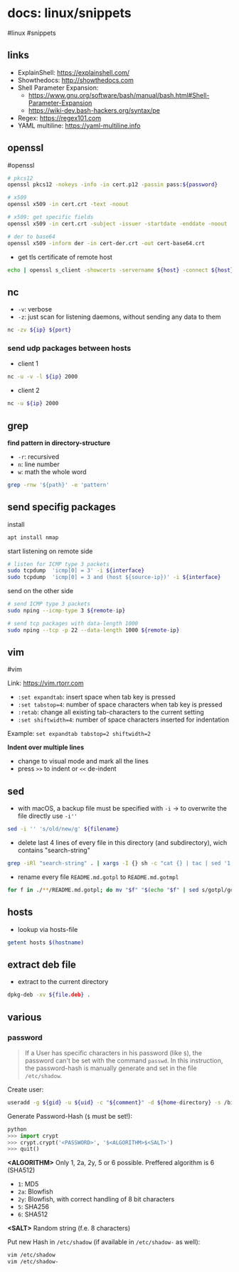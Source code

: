 # docs: linux/snippets
#linux #snippets 

## links
- ExplainShell: https://explainshell.com/
- Showthedocs: http://showthedocs.com
- Shell Parameter Expansion:
	- https://www.gnu.org/software/bash/manual/bash.html#Shell-Parameter-Expansion
	- https://wiki-dev.bash-hackers.org/syntax/pe
- Regex: https://regex101.com
- YAML multiline: https://yaml-multiline.info

## openssl
#openssl

```bash
# pkcs12
openssl pkcs12 -nokeys -info -in cert.p12 -passin pass:${password}

# x509
openssl x509 -in cert.crt -text -noout

# x509: get specific fields
openssl x509 -in cert.crt -subject -issuer -startdate -enddate -noout

# der to base64
openssl x509 -inform der -in cert-der.crt -out cert-base64.crt
```

- get tls certificate of remote host
```bash
echo | openssl s_client -showcerts -servername ${host} -connect ${host}:443 2>/dev/null | openssl x509 -inform pem -noout -text
```

## nc
- `-v`: verbose
- `-z`: just scan for listening daemons, without sending any data to them

```bash
nc -zv ${ip} ${port}
```

### send udp packages between hosts
- client 1
```bash
nc -u -v -l ${ip} 2000
```
- client 2
```bash
nc -u ${ip} 2000
```

## grep
**find pattern in directory-structure**
- `-r`: recursived
- `n`: line number
- `w`: math the whole word

```bash
grep -rnw '${path}' -e 'pattern'
```

## send specifig packages
install
```bash
apt install nmap
```

start listening on remote side
```bash
# listen for ICMP type 3 packets
sudo tcpdump  'icmp[0] = 3' -i ${interface}
sudo tcpdump  'icmp[0] = 3 and (host ${source-ip})' -i ${interface}
```

send on the other side
```bash
# send ICMP type 3 packets
sudo nping --icmp-type 3 ${remote-ip}

# send tcp packages with data-length 1000
sudo nping --tcp -p 22 --data-length 1000 ${remote-ip}
```

## vim
#vim

Link: https://vim.rtorr.com

- `:set expandtab`: insert space when tab key is pressed
- `:set tabstop=4`: number of space characters when tab key is pressed
- `:retab`: change all existing tab-characters to the current setting
- `:set shiftwidth=4`: number of space characters inserted for indentation

Example: `set expandtab tabstop=2 shiftwidth=2`

**Indent over multiple lines**
- change to visual mode and mark all the lines
- press `>>` to indent or `<<` de-indent

## sed
- with macOS, a backup file must be specified with `-i` -> to overwrite the file directly use `-i''` 

```bash
sed -i '' 's/old/new/g' ${filename}
```

- delete last 4 lines of every file in this directory (and subdirectory), wich contains "search-string"
```bash
grep -iRl "search-string" . | xargs -I {} sh -c "cat {} | tac | sed '1,4 d' | tac > {}.test && mv {}.test {}"
```

- rename every file `README.md.gotpl` to `README.md.gotmpl`
```bash
for f in ./**/README.md.gotpl; do mv "$f" "$(echo "$f" | sed s/gotpl/gotmpl/)"; done
```

## hosts
- lookup via hosts-file
```bash
getent hosts $(hostname)
```

## extract deb file
- extract to the current directory
```bash
dpkg-deb -xv ${file.deb} .
```

## various
### password
> If a User has specific characters in his password (like `$`), the password can't be set with the command `passwd`. In this instruction, the password-hash is manually generate and set in the file `/etc/shadow`.

Create user:
```bash
useradd -g ${gid} -u ${uid} -c "${comment}" -d ${home-directory} -s /bin/bash ${username}
```

Generate Password-Hash (`$` must be set!):
```python
python
>>> import crypt
>>> crypt.crypt('<PASSWORD>', '$<ALGORITHM>$<SALT>')
>>> quit() 
```

**\<ALGORITHM\>**
Only 1, 2a, 2y, 5 or 6 possible. Preffered algorithm is 6 (SHA512)
- `1`: MD5
- `2a`: Blowfish
- `2y`: Blowfish, with correct handling of 8 bit characters
- `5`: SHA256
- `6`: SHA512

**\<SALT\>**
Random string (f.e. 8 characters)

Put new Hash in `/etc/shadow` (if available in `/etc/shadow-` as well):
```bash
vim /etc/shadow
vim /etc/shadow-
```